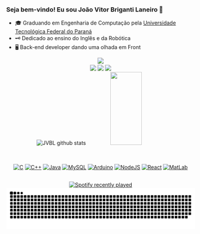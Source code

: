

### Seja bem-vindo! Eu sou João Vitor Briganti Laneiro 👋

- 🎓 Graduando em Engenharia de Computação pela [Universidade Tecnológica Federal do Paraná](https://www.utfpr.edu.br/)
- 🗝️ Dedicado ao ensino do Inglês e da Robótica
- 🖥️ Back-end developer dando uma olhada em Front

<div align="center">
  <img src="https://visitor-badge.laobi.icu/badge?page_id=JoaoVBLaneiro.JoaoVBLaneiro&left_color=gray"  />
</div>

<div align="center"> 
  <a href="mailto:joaovitorlaneiro@gmail.com"><img src="https://img.shields.io/badge/Gmail-D14836?style=for-the-badge&logo=gmail&logoColor=white" /></a>
  <a href="https://www.linkedin.com/in/jo%C3%A3o-vitor-briganti-laneiro-0698a4215/" target="_blank"><img src="https://img.shields.io/badge/LinkedIn-0077B5?style=for-the-badge&logo=linkedin&logoColor=white" /></a>
  <a href="https://www.instagram.com/jlaneiro/" target="_blank"><img src="https://img.shields.io/badge/-Instagram-%23E4405F?style=for-the-badge&logo=instagram&logoColor=white" target="_blank"></a>
</div>


<div align="center">  
  <img width="49%" height="195px" src="https://github-readme-stats.vercel.app/api?username=JoaoVBLaneiro&show_icons=true&count_private=true&hide_border=true&title_color=3590c7&icon_color=3590c7&text_color=c9d1d9&bg_color=0d1117" alt="JVBL github stats" />   
  <img width="41%" height="195px" src="https://github-readme-stats.vercel.app/api/top-langs/?username=JoaoVBLaneiro&layout=compact&hide_border=true&title_color=3590c7&text_color=ffffff&bg_color=0d1117" />
</div>

##

<div style="display: inline_block" align="center"><br>
  <a href="https://devdocs.io/c/" target="_blank"><img align="center" alt="C" height="40" width="50" src="https://cdn.jsdelivr.net/gh/devicons/devicon@latest/icons/c/c-original.svg" /></a>
  <a href="https://devdocs.io/cpp/" target="_blank"><img align="center" alt="C++" height="40" width="50" src="https://cdn.jsdelivr.net/gh/devicons/devicon/icons/cplusplus/cplusplus-original.svg" /></a>
  <a href="https://docs.oracle.com/javase/tutorial/java/TOC.html" target="_blank"><img align="center" alt="Java" height="40" width="50" src="https://cdn.jsdelivr.net/gh/devicons/devicon/icons/java/java-original.svg" /></a>
  <a href="https://dev.mysql.com/doc/" target="_blank"><img align="center" alt="MySQL" height="40" width="50" src="https://cdn.jsdelivr.net/gh/devicons/devicon@latest/icons/mysql/mysql-original.svg" /></a>  
  <a href="https://docs.arduino.cc/" target="_blank"><img align="center" alt="Arduino" height="40" width="50" src="https://cdn.jsdelivr.net/gh/devicons/devicon/icons/arduino/arduino-original-wordmark.svg" /></a>
  <a href="https://nodejs.org/docs/latest/api/" target="_blank"><img align="center" alt="NodeJS" height="40" width="50" src="https://cdn.jsdelivr.net/gh/devicons/devicon@latest/icons/nodejs/nodejs-original-wordmark.svg" /></a>
  <a href="https://react.dev/" target="_blank"><img align="center" alt="React" height="40" width="50" src="https://cdn.jsdelivr.net/gh/devicons/devicon@latest/icons/react/react-original.svg" /></a>
  <a href="https://www.mathworks.com/help/matlab/" target="_blank"><img align="center" alt="MatLab" height="40" width="50" src="https://cdn.jsdelivr.net/gh/devicons/devicon@latest/icons/matlab/matlab-original.svg" /></a>
  </div>

##

<div align="center">
  <a href="https://open.spotify.com/user/31w3yyn45s7qxioyrzwdpnftieii">
    <img src="https://spotify-recently-played-readme.vercel.app/api?user=31w3yyn45s7qxioyrzwdpnftieii&count=5" alt="Spotify recently played"  />
  </a>
</div>

<picture>
  <source
    media="(prefers-color-scheme: dark)"
    srcset="https://raw.githubusercontent.com/platane/snk/output/github-contribution-grid-snake-dark.svg"
  />
  <source
    media="(prefers-color-scheme: light)"
    srcset="https://raw.githubusercontent.com/platane/snk/output/github-contribution-grid-snake.svg"
  />
  <img
    alt="github contribution grid snake animation"
    src="https://raw.githubusercontent.com/platane/snk/output/github-contribution-grid-snake.svg"
  />
</picture>
